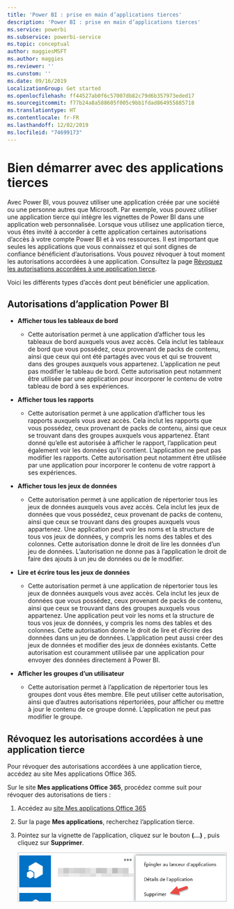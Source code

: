 ```yaml
---
title: 'Power BI : prise en main d’applications tierces'
description: 'Power BI : prise en main d’applications tierces'
ms.service: powerbi
ms.subservice: powerbi-service
ms.topic: conceptual
author: maggiesMSFT
ms.author: maggies
ms.reviewer: ''
ms.cunstom: ''
ms.date: 09/16/2019
LocalizationGroup: Get started
ms.openlocfilehash: ff44527ab0f6c57007db82c79d6b357973eded17
ms.sourcegitcommit: f77b24a8a588605f005c9bb1fdad864955885718
ms.translationtype: HT
ms.contentlocale: fr-FR
ms.lasthandoff: 12/02/2019
ms.locfileid: "74699173"
---
```

# <a name="get-started-with-third-party-apps"></a>Bien démarrer avec des applications tierces

Avec Power BI, vous pouvez utiliser une application créée par une société ou une personne autres que Microsoft. Par exemple, vous pouvez utiliser une application tierce qui intègre les vignettes de Power BI dans une application web personnalisée. Lorsque vous utilisez une application tierce, vous êtes invité à accorder à cette application certaines autorisations d’accès à votre compte Power BI et à vos ressources. Il est important que seules les applications que vous connaissez et qui sont dignes de confiance bénéficient d’autorisations. Vous pouvez révoquer à tout moment les autorisations accordées à une application. Consultez la page [Révoquez les autorisations accordées à une application tierce](#revoke).

Voici les différents types d’accès dont peut bénéficier une application.

## <a name="power-bi-app-permissions"></a>Autorisations d’application Power BI

* **Afficher tous les tableaux de bord**
  
  * Cette autorisation permet à une application d’afficher tous les tableaux de bord auxquels vous avez accès. Cela inclut les tableaux de bord que vous possédez, ceux provenant de packs de contenu, ainsi que ceux qui ont été partagés avec vous et qui se trouvent dans des groupes auxquels vous appartenez. L’application ne peut pas modifier le tableau de bord. Cette autorisation peut notamment être utilisée par une application pour incorporer le contenu de votre tableau de bord à ses expériences.

* **Afficher tous les rapports**
  
  * Cette autorisation permet à une application d’afficher tous les rapports auxquels vous avez accès. Cela inclut les rapports que vous possédez, ceux provenant de packs de contenu, ainsi que ceux se trouvant dans des groupes auxquels vous appartenez. Étant donné qu’elle est autorisée à afficher le rapport, l’application peut également voir les données qu’il contient. L’application ne peut pas modifier les rapports. Cette autorisation peut notamment être utilisée par une application pour incorporer le contenu de votre rapport à ses expériences.

* **Afficher tous les jeux de données**
  
  * Cette autorisation permet à une application de répertorier tous les jeux de données auxquels vous avez accès. Cela inclut les jeux de données que vous possédez, ceux provenant de packs de contenu, ainsi que ceux se trouvant dans des groupes auxquels vous appartenez. Une application peut voir les noms et la structure de tous vos jeux de données, y compris les noms des tables et des colonnes. Cette autorisation donne le droit de lire les données d’un jeu de données. L’autorisation ne donne pas à l’application le droit de faire des ajouts à un jeu de données ou de le modifier.
* **Lire et écrire tous les jeux de données**
  
  * Cette autorisation permet à une application de répertorier tous les jeux de données auxquels vous avez accès. Cela inclut les jeux de données que vous possédez, ceux provenant de packs de contenu, ainsi que ceux se trouvant dans des groupes auxquels vous appartenez. Une application peut voir les noms et la structure de tous vos jeux de données, y compris les noms des tables et des colonnes. Cette autorisation donne le droit de lire et d’écrire des données dans un jeu de données. L’application peut aussi créer des jeux de données et modifier des jeux de données existants. Cette autorisation est couramment utilisée par une application pour envoyer des données directement à Power BI.

* **Afficher les groupes d’un utilisateur**
  
  * Cette autorisation permet à l’application de répertorier tous les groupes dont vous êtes membre. Elle peut utiliser cette autorisation, ainsi que d’autres autorisations répertoriées, pour afficher ou mettre à jour le contenu de ce groupe donné. L’application ne peut pas modifier le groupe.

<a name="revoke"/>

## <a name="revoke-third-party-app-permissions"></a>Révoquez les autorisations accordées à une application tierce

Pour révoquer des autorisations accordées à une application tierce, accédez au site Mes applications Office 365.

Sur le site **Mes applications Office 365**, procédez comme suit pour révoquer des autorisations de tiers :

1. Accédez au [site Mes applications Office 365](https://portal.office.com/myapps)

2. Sur la page **Mes applications**, recherchez l’application tierce.

3. Pointez sur la vignette de l’application, cliquez sur le bouton **(…)** , puis cliquez sur **Supprimer**.

   ![Supprimer](media/service-power-bi-get-started-third-party-apps/remove.png)